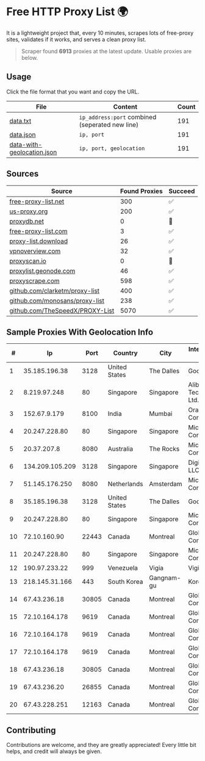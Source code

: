 
# Free HTTP Proxy List 🌍

It is a lightweight project that, every 10 minutes, scrapes lots of free-proxy sites, validates if it works, and serves a clean proxy list.


> Scraper found **6913** proxies at the latest update. Usable proxies are below.

## Usage

Click the file format that you want and copy the URL.


|File|Content|Count|
|----|-------|-----|
|[data.txt](https://raw.githubusercontent.com/themiralay/Proxy-List-World/master/data.txt)|`ip_address:port` combined (seperated new line)|191|
|[data.json](https://raw.githubusercontent.com/themiralay/Proxy-List-World/master/data.json)|`ip, port`|191|
|[data-with-geolocation.json](https://raw.githubusercontent.com/themiralay/Proxy-List-World/master/data-with-geolocation.json)|`ip, port, geolocation`|191|

## Sources

|Source|Found Proxies|Succeed|
|------|-------------|-------|
|[free-proxy-list.net](https://free-proxy-list.net)|300|✅|
|[us-proxy.org](https://www.us-proxy.org)|200|✅|
|[proxydb.net](http://proxydb.net)|0|🚫|
|[free-proxy-list.com](https://free-proxy-list.com/?page=&port=&type%5B%5D=http&type%5B%5D=https&up_time=0&search=Search)|3|✅|
|[proxy-list.download](https://www.proxy-list.download/HTTP)|26|✅|
|[vpnoverview.com](https://vpnoverview.com/privacy/anonymous-browsing/free-proxy-servers)|32|✅|
|[proxyscan.io](https://www.proxyscan.io)|0|🚫|
|[proxylist.geonode.com](https://proxylist.geonode.com/api/proxy-list?limit=300&page=1&sort_by=lastChecked&sort_type=desc&protocols=http,https)|46|✅|
|[proxyscrape.com](https://api.proxyscrape.com/v2/?request=displayproxies&protocol=http&timeout=10000&country=all&ssl=all&anonymity=all)|598|✅|
|[github.com/clarketm/proxy-list](https://raw.githubusercontent.com/clarketm/proxy-list/master/proxy-list-raw.txt)|400|✅|
|[github.com/monosans/proxy-list](https://raw.githubusercontent.com/monosans/proxy-list/main/proxies/http.txt)|238|✅|
|[github.com/TheSpeedX/PROXY-List](https://raw.githubusercontent.com/TheSpeedX/PROXY-List/master/http.txt)|5070|✅|


## Sample Proxies With Geolocation Info

|#|Ip|Port|Country|City|Internet Service Provider|
|-|--|----|-------|----|-------------------------|
|1|35.185.196.38|3128|United States|The Dalles|Google LLC|
|2|8.219.97.248|80|Singapore|Singapore|Alibaba (US) Technology Co., Ltd.|
|3|152.67.9.179|8100|India|Mumbai|Oracle Corporation|
|4|20.247.228.80|80|Singapore|Singapore|Microsoft Corporation|
|5|20.37.207.8|8080|Australia|The Rocks|Microsoft Corporation|
|6|134.209.105.209|3128|Singapore|Singapore|DigitalOcean, LLC|
|7|51.145.176.250|8080|Netherlands|Amsterdam|Microsoft Corporation|
|8|35.185.196.38|3128|United States|The Dalles|Google LLC|
|9|20.247.228.80|80|Singapore|Singapore|Microsoft Corporation|
|10|72.10.160.90|22443|Canada|Montreal|GloboTech Communications|
|11|20.247.228.80|80|Singapore|Singapore|Microsoft Corporation|
|12|190.97.233.22|999|Venezuela|Vigia|Viginet C.A|
|13|218.145.31.166|443|South Korea|Gangnam-gu|Korea Telecom|
|14|67.43.236.18|30805|Canada|Montreal|GloboTech Communications|
|15|72.10.164.178|9619|Canada|Montreal|GloboTech Communications|
|16|72.10.164.178|9619|Canada|Montreal|GloboTech Communications|
|17|72.10.164.178|9619|Canada|Montreal|GloboTech Communications|
|18|67.43.236.18|30805|Canada|Montreal|GloboTech Communications|
|19|67.43.236.20|26855|Canada|Montreal|GloboTech Communications|
|20|67.43.228.251|12163|Canada|Montreal|GloboTech Communications|



## Contributing

Contributions are welcome, and they are greatly appreciated! Every
little bit helps, and credit will always be given.

